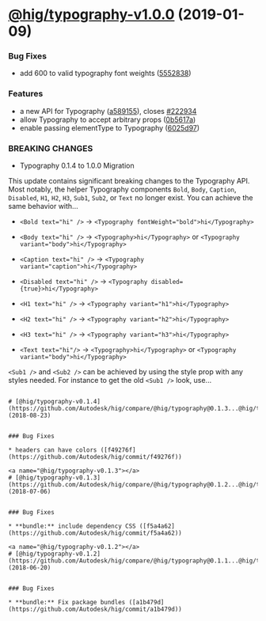 # [@hig/typography-v1.0.0](https://github.com/Autodesk/hig/compare/@hig/typography@0.1.4...@hig/typography@1.0.0) (2019-01-09)


### Bug Fixes

* add 600 to valid typography font weights ([5552838](https://github.com/Autodesk/hig/commit/5552838))


### Features

* a new API for Typography ([a589155](https://github.com/Autodesk/hig/commit/a589155)), closes [#222934](https://github.com/Autodesk/hig/issues/222934)
* allow Typography to accept arbitrary props ([0b5617a](https://github.com/Autodesk/hig/commit/0b5617a))
* enable passing elementType to Typography ([6025d97](https://github.com/Autodesk/hig/commit/6025d97))


### BREAKING CHANGES

* Typography 0.1.4 to 1.0.0 Migration

This update contains significant breaking changes to the Typography API.
Most notably, the helper Typography components `Bold`, `Body`,
`Caption`, `Disabled`, `H1`, `H2`, `H3`, `Sub1`, `Sub2`, or `Text` no
longer exist. You can achieve the same behavior with...

* `<Bold text="hi" />`
  ->
  `<Typography fontWeight="bold">hi</Typography>`

* `<Body text="hi" />`
   ->
  `<Typography>hi</Typography>` or
  `<Typography variant="body">hi</Typography>`

* `<Caption text="hi" />`
  ->
  `<Typography variant="caption">hi</Typography>`

* `<Disabled text="hi" />`
  ->
  `<Typography disabled={true}>hi</Typography>`

* `<H1 text="hi" />`
  ->
  `<Typography variant="h1">hi</Typography>`

* `<H2 text="hi" />`
  ->
  `<Typography variant="h2">hi</Typography>`

* `<H3 text="hi" />`
  ->
  `<Typography variant="h3">hi</Typography>`

* `<Text text="hi"/>`
  ->
  `<Typography>hi</Typography>` or
  `<Typography variant="body">hi</Typography>`

`<Sub1 />` and `<Sub2 />` can be achieved by using the style prop with
any styles needed. For instance to get the old `<Sub1 />` look, use...
```

# [@hig/typography-v0.1.4](https://github.com/Autodesk/hig/compare/@hig/typography@0.1.3...@hig/typography@0.1.4) (2018-08-23)


### Bug Fixes

* headers can have colors ([f49276f](https://github.com/Autodesk/hig/commit/f49276f))

<a name="@hig/typography-v0.1.3"></a>
# [@hig/typography-v0.1.3](https://github.com/Autodesk/hig/compare/@hig/typography@0.1.2...@hig/typography@0.1.3) (2018-07-06)


### Bug Fixes

* **bundle:** include dependency CSS ([f5a4a62](https://github.com/Autodesk/hig/commit/f5a4a62))

<a name="@hig/typography-v0.1.2"></a>
# [@hig/typography-v0.1.2](https://github.com/Autodesk/hig/compare/@hig/typography@0.1.1...@hig/typography@0.1.2) (2018-06-20)


### Bug Fixes

* **bundle:** Fix package bundles ([a1b479d](https://github.com/Autodesk/hig/commit/a1b479d))

